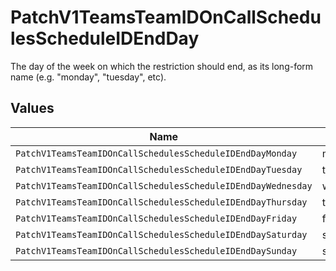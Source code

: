 # PatchV1TeamsTeamIDOnCallSchedulesScheduleIDEndDay

The day of the week on which the restriction should end, as its long-form name (e.g. "monday", "tuesday", etc).


## Values

| Name                                                         | Value                                                        |
| ------------------------------------------------------------ | ------------------------------------------------------------ |
| `PatchV1TeamsTeamIDOnCallSchedulesScheduleIDEndDayMonday`    | monday                                                       |
| `PatchV1TeamsTeamIDOnCallSchedulesScheduleIDEndDayTuesday`   | tuesday                                                      |
| `PatchV1TeamsTeamIDOnCallSchedulesScheduleIDEndDayWednesday` | wednesday                                                    |
| `PatchV1TeamsTeamIDOnCallSchedulesScheduleIDEndDayThursday`  | thursday                                                     |
| `PatchV1TeamsTeamIDOnCallSchedulesScheduleIDEndDayFriday`    | friday                                                       |
| `PatchV1TeamsTeamIDOnCallSchedulesScheduleIDEndDaySaturday`  | saturday                                                     |
| `PatchV1TeamsTeamIDOnCallSchedulesScheduleIDEndDaySunday`    | sunday                                                       |